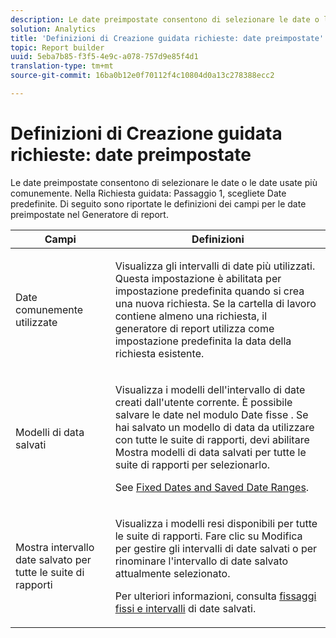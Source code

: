 ```yaml
---
description: Le date preimpostate consentono di selezionare le date o le date usate più comunemente. Nel passaggio 1 della Richiesta guidata, scegliete Date predefinite. Di seguito sono riportate le definizioni dei campi per le date preimpostate nel Generatore di report.
solution: Analytics
title: 'Definizioni di Creazione guidata richieste: date preimpostate'
topic: Report builder
uuid: 5eba7b85-f3f5-4e9c-a078-757d9e85f4d1
translation-type: tm+mt
source-git-commit: 16ba0b12e0f70112f4c10804d0a13c278388ecc2

---
```



# Definizioni di Creazione guidata richieste: date preimpostate

Le date preimpostate consentono di selezionare le date o le date usate più comunemente. Nella Richiesta guidata: Passaggio 1, scegliete Date predefinite. Di seguito sono riportate le definizioni dei campi per le date preimpostate nel Generatore di report.

<table id="table_620F3BD3FD1B4C85A0319107EC03D54F"> 
 <thead> 
  <tr> 
   <th colname="col1" class="entry"> Campi </th> 
   <th colname="col2" class="entry"> Definizioni </th> 
  </tr> 
 </thead>
 <tbody> 
  <tr> 
   <td colname="col1"> <p>Date comunemente utilizzate </p> </td> 
   <td colname="col2"> <p>Visualizza gli intervalli di date più utilizzati. Questa impostazione è abilitata per impostazione predefinita quando si crea una nuova richiesta. Se la cartella di lavoro contiene almeno una richiesta, il generatore di report utilizza come impostazione predefinita la data della richiesta esistente. </p> </td> 
  </tr> 
  <tr> 
   <td colname="col1"> <p> Modelli di data salvati </p> </td> 
   <td colname="col2"> <p>Visualizza i modelli dell'intervallo di date creati dall'utente corrente. È possibile salvare le date nel modulo Date <span class="wintitle"> fisse</span> . Se hai salvato un modello di data da utilizzare con tutte le suite di rapporti, devi abilitare <span class="wintitle"> Mostra modelli di data salvati per tutte le suite</span> di rapporti per selezionarlo. </p> <p>See <a href="/help/analyze/report-builder/data-requests/configuring-report-dates/t-fixed-dates-and-saved-date-ranges.md"   > Fixed Dates and Saved Date Ranges</a>. </p> </td> 
  </tr> 
  <tr> 
   <td colname="col1"> <p>Mostra intervallo date salvato per tutte le suite di rapporti </p> </td> 
   <td colname="col2"> <p> Visualizza i modelli resi disponibili per tutte le suite di rapporti. Fare clic su <span class="wintitle"> Modifica</span> per gestire gli intervalli di date salvati o per rinominare l'intervallo di date salvato attualmente selezionato. </p> <p>Per ulteriori informazioni, consulta <a href="/help/analyze/report-builder/data-requests/configuring-report-dates/t-fixed-dates-and-saved-date-ranges.md"   > fissaggi fissi e intervalli</a> di date salvati. </p> </td> 
  </tr> 
 </tbody> 
</table>

